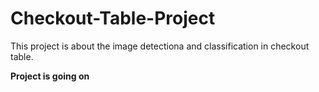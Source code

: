 # Checkout-Table-Project
This project is about the image detectiona and classification in checkout table.


**Project is going on**
